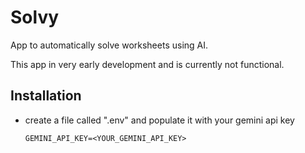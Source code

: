 # Solvy

App to automatically solve worksheets using AI.

This app in very early development and is currently not functional.

## Installation

* create a file called ".env" and populate it with your gemini api key
  ```
  GEMINI_API_KEY=<YOUR_GEMINI_API_KEY>
  ```
